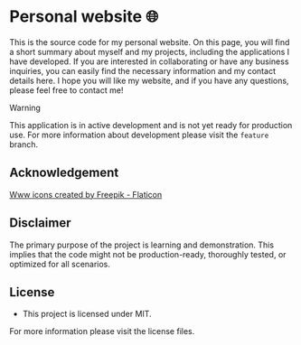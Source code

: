 # Personal website 🌐

This is the source code for my personal website. On this page, you will find a short summary about myself and my projects, including the applications I have developed. If you are interested in collaborating or have any business inquiries, you can easily find the necessary information and my contact details here. I hope you will like my website, and if you have any questions, please feel free to contact me!

> [!WARNING]
> This application is in active development and is not yet ready for production use. For more information about development please visit the `feature` branch.

## Acknowledgement 

<a href="https://www.flaticon.com/free-icons/www" title="www icons">Www icons created by Freepik - Flaticon</a>

## Disclaimer

The primary purpose of the project is learning and demonstration. This implies that the code might not be
production-ready, thoroughly tested, or optimized for all scenarios.

## License

- This project is licensed under MIT.

For more information please visit the license files.
